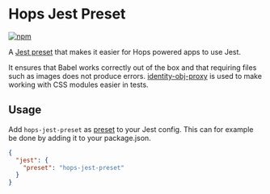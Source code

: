 # Hops Jest Preset

[![npm](https://img.shields.io/npm/v/jest-preset-hops.svg)](https://www.npmjs.com/package/jest-preset-hops)

A [Jest preset](https://facebook.github.io/jest/docs/configuration.html#preset-string) that makes it easier for Hops powered apps to use Jest.

It ensures that Babel works correctly out of the box and that requiring files such as images does not produce errors. [identity-obj-proxy](https://github.com/keyanzhang/identity-obj-proxy) is used to make working with CSS modules easier in tests.

## Usage

Add `hops-jest-preset` as [preset](https://facebook.github.io/jest/docs/configuration.html#preset-string) to your Jest config.
This can for example be done by adding it to your package.json.

```json
{
  "jest": {
    "preset": "hops-jest-preset"
  }
}
```
